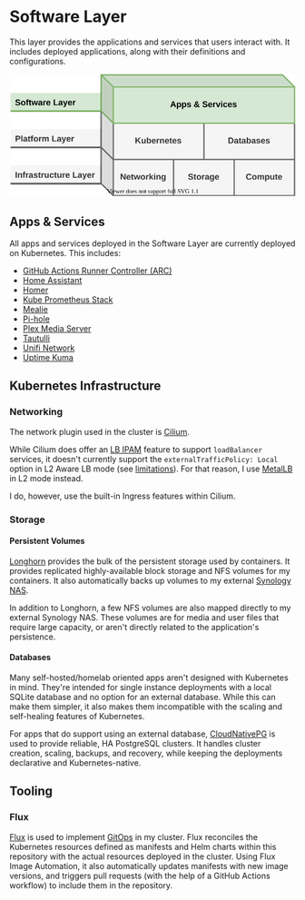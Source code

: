 # Software Layer

This layer provides the applications and services that users interact with. It includes deployed applications, along with their definitions and configurations.

![layers](assets/homeops-layers-sw.svg)

## Apps & Services

All apps and services deployed in the Software Layer are currently deployed on Kubernetes. This includes:

  - [GitHub Actions Runner Controller (ARC)](https://github.com/actions/actions-runner-controller)
  - [Home Assistant](https://www.home-assistant.io/)
  - [Homer](https://github.com/bastienwirtz/homer)
  - [Kube Prometheus Stack](https://github.com/prometheus-operator/kube-prometheus)
  - [Mealie](https://mealie.io/)
  - [Pi-hole](https://pi-hole.net/)
  - [Plex Media Server](https://www.plex.tv/)
  - [Tautulli](https://tautulli.com/)
  - [Unifi Network](https://ui.com/)
  - [Uptime Kuma](https://github.com/louislam/uptime-kuma)

## Kubernetes Infrastructure

### Networking

The network plugin used in the cluster is [Cilium](https://cilium.io/).

While Cilium does offer an [LB IPAM](https://docs.cilium.io/en/stable/network/lb-ipam/) feature to support `loadBalancer` services, it doesn't currently support the `externalTrafficPolicy: Local` option in L2 Aware LB mode (see [limitations](https://docs.cilium.io/en/stable/network/l2-announcements/#limitations)). For that reason, I use [MetalLB](https://metallb.io) in L2 mode instead.

I do, however, use the built-in Ingress features within Cilium.

### Storage

#### Persistent Volumes

[Longhorn](https://longhorn.io/) provides the bulk of the persistent storage used by containers. It provides replicated highly-available block storage and NFS volumes for my containers. It also automatically backs up volumes to my external [Synology NAS](https://www.synology.com/en-us/products/DS920+).

In addition to Longhorn, a few NFS volumes are also mapped directly to my external Synology NAS. These volumes are for media and user files that require large capacity, or aren't directly related to the application's persistence.

#### Databases

Many self-hosted/homelab oriented apps aren't designed with Kubernetes in mind. They're intended for single instance deployments with a local SQLite database and no option for an external database. While this can make them simpler, it also makes them incompatible with the scaling and self-healing features of Kubernetes.

For apps that do support using an external database, [CloudNativePG](https://cloudnative-pg.io/) is used to provide reliable, HA PostgreSQL clusters. It handles cluster creation, scaling, backups, and recovery, while keeping the deployments declarative and Kubernetes-native.

## Tooling

### Flux

[Flux](https://fluxcd.io/) is used to implement [GitOps](https://www.weave.works/technologies/gitops/) in my cluster. Flux reconciles the Kubernetes resources defined as manifests and Helm charts within this repository with the actual resources deployed in the cluster. Using Flux Image Automation, it also automatically updates manifests with new image versions, and triggers pull requests (with the help of a GitHub Actions workflow) to include them in the repository.
